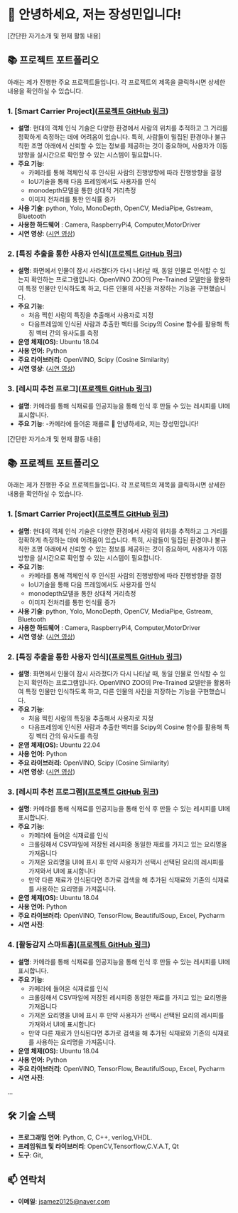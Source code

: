 # 👋 안녕하세요, 저는 장성민입니다!

[간단한 자기소개 및 현재 활동 내용]

## 📚 프로젝트 포트폴리오

아래는 제가 진행한 주요 프로젝트들입니다. 각 프로젝트의 제목을 클릭하시면 상세한 내용을 확인하실 수 있습니다.

### 1. [Smart Carrier Project]([프로젝트 GitHub 링크](https://github.com/jsamez/05-tailer-swift))
- **설명**: 현대의 객체 인식 기술은 다양한 환경에서 사람의 위치를 추적하고 그 거리를 정확하게 측정하는 데에 어려움이 있습니다. 특히, 사람들이 밀집된 환경이나 불규칙한 조명 아래에서 신뢰할 수 있는 정보를 제공하는 것이 중요하며, 사용자가 이동 방향을 실시간으로 확인할 수 있는 시스템이 필요합니다.
- **주요 기능**:
  - 카메라를 통해 객체인식 후 인식된 사람의 진행방향에 따라 진행방향을 결정
  - IoU기술을 통해 다음 프레임에서도 사용자를 인식
  - monodepth모델을 통한 상대적 거리측정
  - 이미지 전처리를 통한 인식률 증가
- **사용 기술**: python, Yolo, MonoDepth, OpenCV, MediaPipe, Gstream, Bluetooth
- **사용한 하드웨어** : Camera, RaspberryPi4, Computer,MotorDriver
- **시연 영상**:
  ([시연 영상](https://youtu.be/09_n7xEd-p4))

### 2. [특징 추출을 통한 사용자 인식]([프로젝트 GitHub 링크](https://github.com/jsamez/suit))
- **설명**: 화면에서 인물이 잠시 사라졌다가 다시 나타날 때, 동일 인물로 인식할 수 있는지 확인하는 프로그램입니다. OpenVINO ZOO의 Pre-Trained 모델만을 활용하여 특정 인물만 인식하도록 하고, 다른 인물의 사진을 저장하는 기능을 구현했습니다.
- **주요 기능**:
  - 처음 찍힌 사람의 특징을 추출해서 사용자로 지정
  - 다음프레임에 인식된 사람과 추출한 벡터를 Scipy의 Cosine 함수를 활용해 특징 벡터 간의 유사도를 측정
- **운영 체제(OS):** Ubuntu 18.04
- **사용 언어:** Python
- **주요 라이브러리:** OpenVINO, Scipy (Cosine Similarity)
- **시연 영상**:
  ([시연 영상](https://youtu.be/R1ZEraahKhw))

### 3. [레시피 추천 프로그]([프로젝트 GitHub 링크](https://github.com/jsamez/ARR))
- **설명**: 카메라를 통해 식재료를 인공지능을 통해 인식 후 만들 수 있는 레시피를 UI에 표시합니다.
- **주요 기능**:
  -카메라에 들어온 재룔르 👋 안녕하세요, 저는 장성민입니다!

[간단한 자기소개 및 현재 활동 내용]

## 📚 프로젝트 포트폴리오

아래는 제가 진행한 주요 프로젝트들입니다. 각 프로젝트의 제목을 클릭하시면 상세한 내용을 확인하실 수 있습니다.

### 1. [Smart Carrier Project]([프로젝트 GitHub 링크](https://github.com/jsamez/05-tailer-swift))
- **설명**: 현대의 객체 인식 기술은 다양한 환경에서 사람의 위치를 추적하고 그 거리를 정확하게 측정하는 데에 어려움이 있습니다. 특히, 사람들이 밀집된 환경이나 불규칙한 조명 아래에서 신뢰할 수 있는 정보를 제공하는 것이 중요하며, 사용자가 이동 방향을 실시간으로 확인할 수 있는 시스템이 필요합니다.
- **주요 기능**:
  - 카메라를 통해 객체인식 후 인식된 사람의 진행방향에 따라 진행방향을 결정
  - IoU기술을 통해 다음 프레임에서도 사용자를 인식
  - monodepth모델을 통한 상대적 거리측정
  - 이미지 전처리를 통한 인식률 증가
- **사용 기술**: python, Yolo, MonoDepth, OpenCV, MediaPipe, Gstream, Bluetooth
- **사용한 하드웨어** : Camera, RaspberryPi4, Computer,MotorDriver
- **시연 영상**:
  ([시연 영상](https://youtu.be/09_n7xEd-p4))

### 2. [특징 추출을 통한 사용자 인식]([프로젝트 GitHub 링크](https://github.com/jsamez/suit))
- **설명**: 화면에서 인물이 잠시 사라졌다가 다시 나타날 때, 동일 인물로 인식할 수 있는지 확인하는 프로그램입니다. OpenVINO ZOO의 Pre-Trained 모델만을 활용하여 특정 인물만 인식하도록 하고, 다른 인물의 사진을 저장하는 기능을 구현했습니다.
- **주요 기능**:
  - 처음 찍힌 사람의 특징을 추출해서 사용자로 지정
  - 다음프레임에 인식된 사람과 추출한 벡터를 Scipy의 Cosine 함수를 활용해 특징 벡터 간의 유사도를 측정
- **운영 체제(OS):** Ubuntu 22.04
- **사용 언어:** Python
- **주요 라이브러리:** OpenVINO, Scipy (Cosine Similarity)
- **시연 영상**:
  ([시연 영상](https://youtu.be/R1ZEraahKhw))

### 3. [레시피 추천 프로그램]([프로젝트 GitHub 링크](https://github.com/jsamez/ARR))
- **설명**: 카메라를 통해 식재료를 인공지능을 통해 인식 후 만들 수 있는 레시피를 UI에 표시합니다.
- **주요 기능**:
  - 카메라에 들어온 식재료를 인식
  - 크롤링해서 CSV파일에 저장된 레시피중 동일한 재료를 가지고 있는 요리명을 가져옵니다
  - 가져온 요리명을 UI에 표시 후 만약 사용자가 선택시 선택된 요리의 레시피를 가져와서 UI에 표시합니다
  - 만약 다른 재료가 인식된다면 추가로 검색을 해 추가된 식재료와 기존의 식재료를 사용하는 요리명을 가져옵니다.
- **운영 체제(OS):** Ubuntu 18.04
- **사용 언어:** Python
- **주요 라이브러리:** OpenVINO, TensorFlow, BeautifulSoup, Excel, Pycharm
- **시연 사진**:

### 4. [활동감지 스마트홈]([프로젝트 GitHub 링크](https://github.com/jsamez/ARR))
- **설명**: 카메라를 통해 식재료를 인공지능을 통해 인식 후 만들 수 있는 레시피를 UI에 표시합니다.
- **주요 기능**:
  - 카메라에 들어온 식재료를 인식
  - 크롤링해서 CSV파일에 저장된 레시피중 동일한 재료를 가지고 있는 요리명을 가져옵니다
  - 가져온 요리명을 UI에 표시 후 만약 사용자가 선택시 선택된 요리의 레시피를 가져와서 UI에 표시합니다
  - 만약 다른 재료가 인식된다면 추가로 검색을 해 추가된 식재료와 기존의 식재료를 사용하는 요리명을 가져옵니다.
- **운영 체제(OS):** Ubuntu 18.04
- **사용 언어:** Python
- **주요 라이브러리:** OpenVINO, TensorFlow, BeautifulSoup, Excel, Pycharm
- **시연 사진**:

...

## 🛠️ 기술 스택

- **프로그래밍 언어**: Python, C, C++, verilog,VHDL.
- **프레임워크 및 라이브러리**: OpenCV,Tensorflow,C.V.A.T, Qt
- **도구**: Git,

## 📫 연락처

- **이메일**: jsamez0125@naver.com

